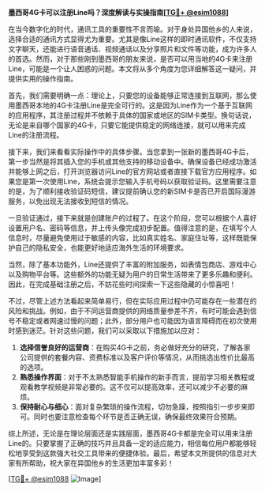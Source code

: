**墨西哥4G卡可以注册Line吗？深度解读与实操指南[[TG💪+ @esim1088](https://t.me/s/esim1088)]**

在当今数字化的时代，通讯工具的重要性不言而喻。对于身处异国他乡的人来说，选择合适的通讯方式显得尤为重要。尤其是像Line这样的即时通讯软件，不仅支持文字聊天，还能进行语音通话、视频通话以及分享照片和文件等功能，成为许多人的首选。然而，对于那些刚到墨西哥的朋友来说，是否可以用当地的4G卡来注册Line，可能是一个让人困惑的问题。本文将从多个角度为您详细解答这一疑问，并提供实用的操作指南。

首先，我们需要明确一点：理论上，只要您的设备能够正常连接到互联网，那么使用墨西哥本地的4G卡注册Line是完全可行的。这是因为Line作为一个基于互联网的应用程序，其注册过程并不依赖于具体的国家或地区的SIM卡类型。换句话说，无论是来自哪个国家的4G卡，只要它能提供稳定的网络连接，就可以用来完成Line的注册流程。

接下来，我们来看看实际操作中的具体步骤。当您拿到一张新的墨西哥4G卡后，第一步当然是将其插入您的手机或其他支持的移动设备中。确保设备已经成功激活并能够上网之后，打开浏览器访问Line的官方网站或者直接下载官方应用程序。如果您是第一次使用Line，系统会提示您输入手机号码以获取验证码。这里需要注意的是，为了顺利接收验证码短信，建议提前确认您的新SIM卡是否已开启国际漫游服务，以免出现无法接收到短信的情况。

一旦验证通过，接下来就是创建账户的过程了。在这个阶段，您可以根据个人喜好设置用户名、密码等信息，并上传头像完成初步配置。值得注意的是，在填写个人信息时，尽量避免使用过于敏感的内容，比如真实姓名、家庭住址等，这样既能保护自己的隐私安全，也能更好地适应海外生活的环境要求。

当然，除了基本功能外，Line还提供了丰富的附加服务，如表情包商店、游戏中心以及购物平台等。这些额外的功能无疑为用户的日常生活带来了更多乐趣和便利。因此，在完成基础注册之后，不妨花些时间探索一下这些隐藏的小惊喜吧！

不过，尽管上述方法看起来简单易行，但在实际应用过程中仍可能存在一些潜在的风险和挑战。例如，由于不同运营商提供的网络质量参差不齐，有时可能会遇到信号不稳定或者网速过慢的问题；此外，部分用户也可能因为语言障碍而在初次使用时感到迷茫。针对这些问题，我们可以采取以下措施加以应对：

1. **选择信誉良好的运营商**：在购买4G卡之前，务必做好充分的研究，了解各家公司提供的套餐内容、资费标准以及客户评价等情况，从而挑选出性价比最高的选项。
2. **熟悉操作界面**：对于不太熟悉智能手机操作的新手而言，提前学习相关教程或观看教学视频是非常必要的。这不仅可以提高效率，还可以减少不必要的麻烦。
3. **保持耐心与细心**：面对复杂繁琐的操作流程，切勿急躁，按照指引一步步来即可。同时也要注意检查每个环节是否正确无误，确保最终效果符合预期。

综上所述，无论是在理论层面还是实践层面，墨西哥4G卡都是完全可以用来注册Line的。只要掌握了正确的技巧并且具备一定的适应能力，相信每位用户都能够轻松地享受到这款强大社交工具带来的便捷体验。最后，希望本文所提供的信息对大家有所帮助，祝大家在异国他乡的生活更加丰富多彩！

[[TG💪+ @esim1088](https://t.me/s/esim1088) ![Image](https://i.postimg.cc/4NQfJmqS/Snipaste-2025-05-13-00-14-12.png)]